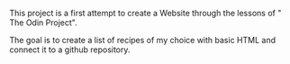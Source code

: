 This project is a first attempt to create a Website through the lessons of " The Odin Project".

The goal is to create a list of recipes of my choice with basic HTML and connect it to a github repository. 
 
